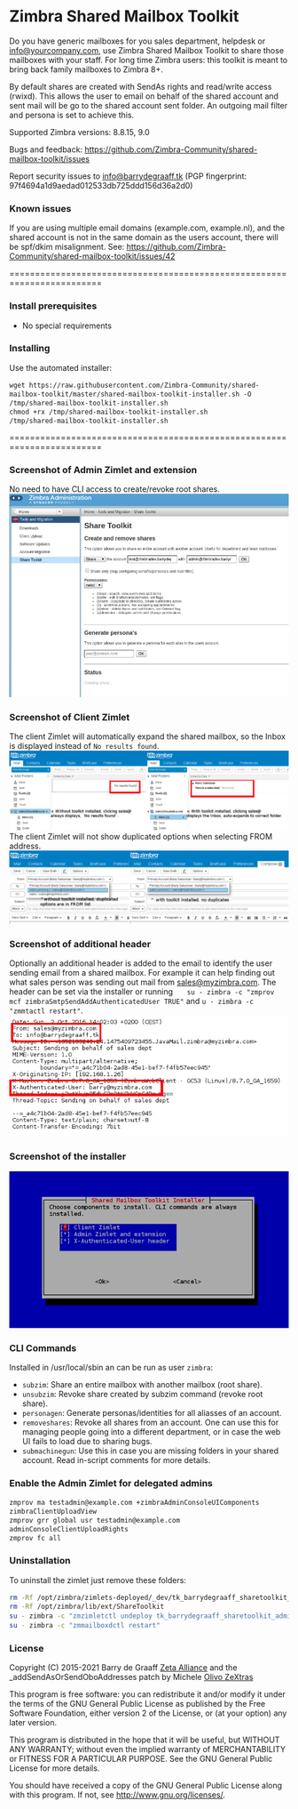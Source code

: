 Zimbra Shared Mailbox Toolkit
==========

Do you have generic mailboxes for you sales department, helpdesk or info@yourcompany.com, use Zimbra Shared Mailbox Toolkit to 
share those mailboxes with your staff. For long time Zimbra users: this toolkit is meant to bring back family mailboxes to Zimbra 8+.

By default shares are created with SendAs rights and read/write access (rwixd). This allows the user to email on behalf of the shared account and sent mail will be go to the shared account sent folder. An outgoing mail filter and persona is set to achieve this.

Supported Zimbra versions: 8.8.15, 9.0

Bugs and feedback: https://github.com/Zimbra-Community/shared-mailbox-toolkit/issues

Report security issues to info@barrydegraaff.tk (PGP fingerprint: 97f4694a1d9aedad012533db725ddd156d36a2d0)

### Known issues

If you are using multiple email domains (example.com, example.nl), and the shared account is not in the same domain as the users account, there will be spf/dkim misalignment. See: https://github.com/Zimbra-Community/shared-mailbox-toolkit/issues/42

========================================================================

### Install prerequisites
  - No special requirements

### Installing
Use the automated installer:

    wget https://raw.githubusercontent.com/Zimbra-Community/shared-mailbox-toolkit/master/shared-mailbox-toolkit-installer.sh -O /tmp/shared-mailbox-toolkit-installer.sh
    chmod +rx /tmp/shared-mailbox-toolkit-installer.sh
    /tmp/shared-mailbox-toolkit-installer.sh


========================================================================

### Screenshot of Admin Zimlet and extension
No need to have CLI access to create/revoke root shares.
![alt tag](https://raw.githubusercontent.com/Zimbra-Community/shared-mailbox-toolkit/master/help/admin-zimlet.png)

### Screenshot of Client Zimlet
The client Zimlet will automatically expand the shared mailbox, so the Inbox is displayed instead of `No results found`.
![alt tag](https://raw.githubusercontent.com/Zimbra-Community/shared-mailbox-toolkit/master/help/client-zimlet.png)
The client Zimlet will not show duplicated options when selecting FROM address.
![alt tag](https://raw.githubusercontent.com/Zimbra-Community/shared-mailbox-toolkit/master/help/from.png)

### Screenshot of additional header
Optionally an additional header is added to the email to identify the user sending email from a shared mailbox. For example it can help finding out what sales person was sending out mail from sales@myzimbra.com. The header can be set via the installer or running `   su - zimbra -c "zmprov mcf zimbraSmtpSendAddAuthenticatedUser TRUE"` and `u - zimbra -c "zmmtactl restart"`.
![alt tag](https://raw.githubusercontent.com/Zimbra-Community/shared-mailbox-toolkit/245ed7b8e4799004e81c4aa844bf6a0edf679f77/help/header.png)

### Screenshot of the installer
![alt tag](https://raw.githubusercontent.com/Zimbra-Community/shared-mailbox-toolkit/master/help/installer.png)

### CLI Commands
Installed in /usr/local/sbin an can be run as user `zimbra`:
* `subzim`: Share an entire mailbox with another mailbox (root share).
* `unsubzim`: Revoke share created by subzim command (revoke root share).
* `personagen`: Generate personas/identities for all aliasses of an account.
* `removeshares`: Revoke all shares from an account. One can use this for managing people going into a different department, or in case the web UI fails to load due to sharing bugs.
* `submachinegun`: Use this in case you are missing folders in your shared account. Read in-script comments for more details.

### Enable the Admin Zimlet for delegated admins

    zmprov ma testadmin@example.com +zimbraAdminConsoleUIComponents zimbraClientUploadView
    zmprov grr global usr testadmin@example.com adminConsoleClientUploadRights
    zmprov fc all

### Uninstallation

To uninstall the zimlet just remove these folders:

```bash
rm -Rf /opt/zimbra/zimlets-deployed/_dev/tk_barrydegraaff_sharetoolkit_client
rm -Rf /opt/zimbra/lib/ext/ShareToolkit
su - zimbra -c "zmzimletctl undeploy tk_barrydegraaff_sharetoolkit_admin"
su - zimbra -c "zmmailboxdctl restart"
```

### License

Copyright (C) 2015-2021  Barry de Graaff [Zeta Alliance](https://zetalliance.org/) and the _addSendAsOrSendOboAddresses patch by Michele [Olivo ZeXtras](https://www.zextras.com)

This program is free software: you can redistribute it and/or modify
it under the terms of the GNU General Public License as published by
the Free Software Foundation, either version 2 of the License, or
(at your option) any later version.

This program is distributed in the hope that it will be useful,
but WITHOUT ANY WARRANTY; without even the implied warranty of
MERCHANTABILITY or FITNESS FOR A PARTICULAR PURPOSE.  See the
GNU General Public License for more details.

You should have received a copy of the GNU General Public License
along with this program.  If not, see http://www.gnu.org/licenses/.
